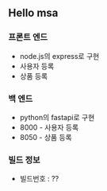 ## Hello msa

### 프론트 엔드
+ node.js의 express로 구현
+ 사용자 등록
+ 상품 등록

### 백 엔드
+ python의 fastapi로 구현
+ 8000 - 사용자 등록
+ 8050 - 상품 등록

### 빌드 정보
+ 빌드번호 : ??
